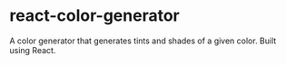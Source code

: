 # react-color-generator
A color generator that generates tints and shades of a given color. Built using React.
